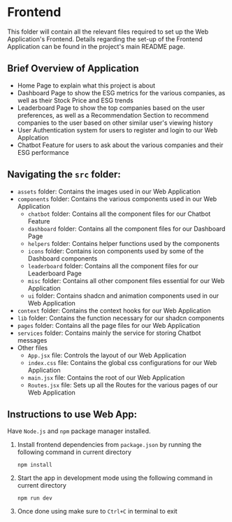 # Frontend

This folder will contain all the relevant files required to set up the Web Application's Frontend.
Details regarding the set-up of the Frontend Application can be found in the project's main README page.

## Brief Overview of Application

- Home Page to explain what this project is about
- Dashboard Page to show the ESG metrics for the various companies, as well as their Stock Price and ESG trends
- Leaderboard Page to show the top companies based on the user preferences, as well as a Recommendation Section to recommend companies to the user based on other similar user's viewing history
- User Authentication system for users to register and login to our Web Applcation
- Chatbot Feature for users to ask about the various companies and their ESG performance

## Navigating the `src` folder:

- `assets` folder: Contains the images used in our Web Application
- `components` folder: Contains the various components used in our Web Application
  - `chatbot` folder: Contains all the component files for our Chatbot Feature
  - `dashboard` folder: Contains all the component files for our Dashboard Page
  - `helpers` folder: Contains helper functions used by the components
  - `icons` folder: Contains icon components used by some of the Dashboard components
  - `leaderboard` folder: Contains all the component files for our Leaderboard Page
  - `misc` folder: Contains all other component files essential for our Web Application
  - `ui` folder: Contains shadcn and animation components used in our Web Application
- `context` folder: Contains the context hooks for our Web Application
- `lib` folder: Contains the function necessary for our shadcn components
- `pages` folder: Contains all the page files for our Web Application
- `services` folder: Contains mainly the service for storing Chatbot messages
- Other files
  - `App.jsx` file: Controls the layout of our Web Application
  - `index.css` file: Contains the global css configurations for our Web Application
  - `main.jsx` file: Contains the root of our Web Application
  - `Routes.jsx` file: Sets up all the Routes for the various pages of our Web Application

## Instructions to use Web App:

Have `Node.js` and `npm` package manager installed.

1. Install frontend dependencies from `package.json` by running the following command in current directory

    ```shell
    npm install
    ```

2. Start the app in development mode using the following command in current directory

    ```shell
    npm run dev
    ```

3. Once done using make sure to `Ctrl+C` in terminal to exit
